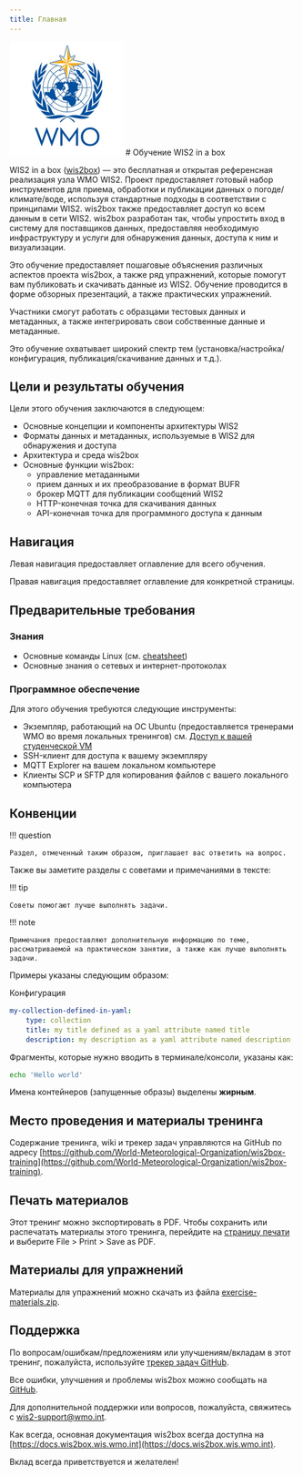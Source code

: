 ```yaml
---
title: Главная
---
```


<img alt="WMO logo" src="/assets/img/wmo-logo.png" width="200">
# Обучение WIS2 in a box

WIS2 in a box ([wis2box](https://docs.wis2box.wis.wmo.int)) — это бесплатная и открытая референсная реализация узла WMO WIS2. Проект предоставляет готовый набор инструментов для приема, обработки и публикации данных о погоде/климате/воде, используя стандартные подходы в соответствии с принципами WIS2. wis2box также предоставляет доступ ко всем данным в сети WIS2. wis2box разработан так, чтобы упростить вход в систему для поставщиков данных, предоставляя необходимую инфраструктуру и услуги для обнаружения данных, доступа к ним и визуализации.

Это обучение предоставляет пошаговые объяснения различных аспектов проекта wis2box, а также ряд упражнений, которые помогут вам публиковать и скачивать данные из WIS2. Обучение проводится в форме обзорных презентаций, а также практических упражнений.

Участники смогут работать с образцами тестовых данных и метаданных, а также интегрировать свои собственные данные и метаданные.

Это обучение охватывает широкий спектр тем (установка/настройка/конфигурация, публикация/скачивание данных и т.д.).

## Цели и результаты обучения

Цели этого обучения заключаются в следующем:

- Основные концепции и компоненты архитектуры WIS2
- Форматы данных и метаданных, используемые в WIS2 для обнаружения и доступа
- Архитектура и среда wis2box
- Основные функции wis2box:
    - управление метаданными
    - прием данных и их преобразование в формат BUFR
    - брокер MQTT для публикации сообщений WIS2
    - HTTP-конечная точка для скачивания данных
    - API-конечная точка для программного доступа к данным

## Навигация

Левая навигация предоставляет оглавление для всего обучения.

Правая навигация предоставляет оглавление для конкретной страницы.

## Предварительные требования

### Знания

- Основные команды Linux (см. [cheatsheet](./cheatsheets/linux.md))
- Основные знания о сетевых и интернет-протоколах

### Программное обеспечение

Для этого обучения требуются следующие инструменты:

- Экземпляр, работающий на ОС Ubuntu (предоставляется тренерами WMO во время локальных тренингов) см. [Доступ к вашей студенческой VM](./practical-sessions/accessing-your-student-vm.md#introduction)
- SSH-клиент для доступа к вашему экземпляру
- MQTT Explorer на вашем локальном компьютере
- Клиенты SCP и SFTP для копирования файлов с вашего локального компьютера

## Конвенции

!!! question

    Раздел, отмеченный таким образом, приглашает вас ответить на вопрос.

Также вы заметите разделы с советами и примечаниями в тексте:

!!! tip

    Советы помогают лучше выполнять задачи.

!!! note

    Примечания предоставляют дополнительную информацию по теме, рассматриваемой на практическом занятии, а также как лучше выполнять задачи.

Примеры указаны следующим образом:

Конфигурация
``` {.yaml linenums="1"}
my-collection-defined-in-yaml:
    type: collection
    title: my title defined as a yaml attribute named title
    description: my description as a yaml attribute named description
```

Фрагменты, которые нужно вводить в терминале/консоли, указаны как:

```bash
echo 'Hello world'
```

Имена контейнеров (запущенные образы) выделены **жирным**.

## Место проведения и материалы тренинга

Содержание тренинга, wiki и трекер задач управляются на GitHub по адресу [https://github.com/World-Meteorological-Organization/wis2box-training](https://github.com/World-Meteorological-Organization/wis2box-training).

## Печать материалов

Этот тренинг можно экспортировать в PDF. Чтобы сохранить или распечатать материалы этого тренинга, перейдите на [страницу печати](print_page) и выберите
File > Print > Save as PDF.

## Материалы для упражнений

Материалы для упражнений можно скачать из файла [exercise-materials.zip](/exercise-materials.zip).

## Поддержка

По вопросам/ошибкам/предложениям или улучшениям/вкладам в этот тренинг, пожалуйста, используйте [трекер задач GitHub](https://github.com/World-Meteorological-Organization/wis2box-training/issues).

Все ошибки, улучшения и проблемы wis2box можно сообщать на [GitHub](https://github.com/World-Meteorological-Organization/wis2box/issues).

Для дополнительной поддержки или вопросов, пожалуйста, свяжитесь с wis2-support@wmo.int.

Как всегда, основная документация wis2box всегда доступна на [https://docs.wis2box.wis.wmo.int](https://docs.wis2box.wis.wmo.int).

Вклад всегда приветствуется и желателен!